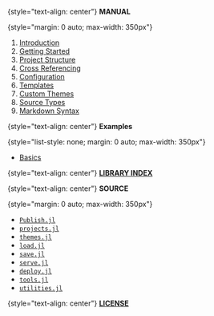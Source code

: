 {style="text-align: center"}
**MANUAL**

{style="margin: 0 auto; max-width: 350px"}
 1. [Introduction](README.md)
 2. [Getting Started](docs/getting_started.md)
 3. [Project Structure](docs/structure.md)
 4. [Cross Referencing](docs/references.md)
 5. [Configuration](docs/config.md)
 6. [Templates](docs/templates.md)
 6. [Custom Themes](docs/themes.md)
 7. [Source Types](docs/sources.md)
 8. [Markdown Syntax](docs/syntax.md)

{style="text-align: center"}
**Examples**

{style="list-style: none; margin: 0 auto; max-width: 350px"}
  - [Basics](examples/basics.ipynb)

{style="text-align: center"}
[**LIBRARY INDEX**](docstrings.md)

{style="text-align: center"}
**SOURCE**

{style="margin: 0 auto; max-width: 350px"}
  - [`Publish.jl`](src/Publish.jl)
  - [`projects.jl`](src/projects.jl)
  - [`themes.jl`](src/themes.jl)
  - [`load.jl`](src/load.jl)
  - [`save.jl`](src/save.jl)
  - [`serve.jl`](src/serve.jl)
  - [`deploy.jl`](src/deploy.jl)
  - [`tools.jl`](src/tools.jl)
  - [`utilities.jl`](src/utilities.jl)

{style="text-align: center"}
[**LICENSE**](LICENSE.md)
